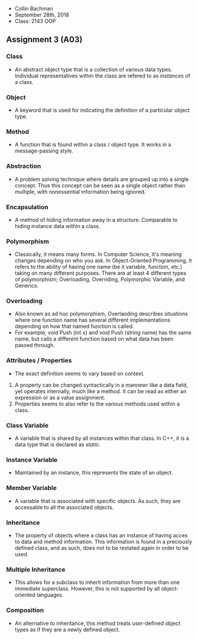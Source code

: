 * Collin Bachman
* September 28th, 2018
* Class: 2143 OOP

## Assignment 3 (A03)



### Class
* An abstract object type that is a collection of various data types. Individual representatives within the class are refered to as *instances* of a class.
### Object
* A keyword that is used for indicating the definition of a particular object type.
### Method
* A function that is found within a class / object type. It works in a message-passing style.
### Abstraction
* A problem solving technique where details are grouped up into a single concept. Thus this concept can be seen as a single object rather than multiple, with nonessential information being ignored.
### Encapsulation
* A method of hiding information away in a structure. Comparable to hiding instance data within a class.
### Polymorphism
* Classically, it means many forms. In Computer Science, it's meaning changes depending on who you ask. In Object-Oriented Programming, It refers to the ability of having one name (be it variable, function, etc.) taking on many different purposes. There are at least 4 different types of polymorphism; Overloading, Overriding, Polymorphic Variable, and Generics.
### Overloading
* Also known as ad hoc polymorphism, Overlaoding describes situations where one function name has several different implementations depending on how that named function is called.
* For example, void Push (int x) and void Push (string name) has the same name, but calls a different function based on what data has been passed through.
### Attributes / Properties
* The exact definition seems to vary based on context.
1. A property can be changed syntactically in  a mannewr like a data field, yet operates internally, much like a method. It can be read as either an expression or as a value assignment.
1.  Properties seems to also refer to the various methods used within a class.
### Class Variable
* A variable that is shared by all instances within that class. In C++, it is a data type that is declared as *static*.
### Instance Variable
* Maintained by an instance, this represents the state of an object.
### Member Variable
* A variable that is associated with specific objects. As such, they are accessable to all the associated objects.
### Inheritance
* The property of objects where a class has an instance of having acces to data and method information. This information is found in a preciously defined class, and as such, does not to be restated again in order to be used. 
### Multiple Inheritance
* This allows for a subclass to inherit information from more than one immediate superclass. However, this is not supported by all object-oriented languages. 
### Composition
* An alternative to inheritance, this method treats user-defined object types as if they are a newly defined object.
